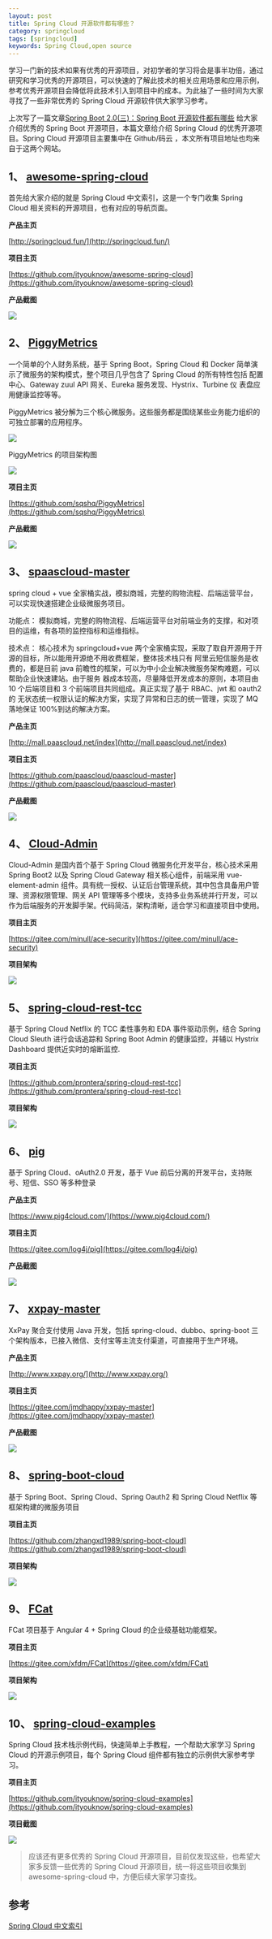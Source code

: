```yaml
---
layout: post
title: Spring Cloud 开源软件都有哪些？
category: springcloud
tags: [springcloud]
keywords: Spring Cloud,open source
---
```


学习一门新的技术如果有优秀的开源项目，对初学者的学习将会是事半功倍，通过研究和学习优秀的开源项目，可以快速的了解此技术的相关应用场景和应用示例，参考优秀开源项目会降低将此技术引入到项目中的成本。为此抽了一些时间为大家寻找了一些非常优秀的 Spring Cloud 开源软件供大家学习参考。

上次写了一篇文章[Spring Boot 2.0(三)：Spring Boot 开源软件都有哪些](http://hjndkj.github.io/springboot/2018/03/05/spring-boot-open-source.html) 给大家介绍优秀的 Spring Boot 开源项目，本篇文章给介绍 Spring Cloud 的优秀开源项目。Spring Cloud 开源项目主要集中在 Github/码云 ，本文所有项目地址也均来自于这两个网站。

## 1、 [awesome-spring-cloud](https://github.com/ityouknow/awesome-spring-cloud)

首先给大家介绍的就是 Spring Cloud 中文索引，这是一个专门收集 Spring Cloud 相关资料的开源项目，也有对应的导航页面。

**产品主页**

[http://springcloud.fun/](http://springcloud.fun/)

**项目主页**

[https://github.com/ityouknow/awesome-spring-cloud](https://github.com/ityouknow/awesome-spring-cloud)

**产品截图**

![](http://hjndkj.github.io/assets/images/2018/springcloud/awesome-spring-cloud.png)

## 2、 [PiggyMetrics](https://github.com/sqshq/PiggyMetrics)

一个简单的个人财务系统，基于 Spring Boot，Spring Cloud 和 Docker 简单演示了微服务的架构模式，整个项目几乎包含了 Spring Cloud 的所有特性包括 配置中心、Gateway zuul API 网关、Eureka 服务发现、Hystrix、Turbine 仪 表盘应用健康监控等等。

PiggyMetrics 被分解为三个核心微服务。这些服务都是围绕某些业务能力组织的可独立部署的应用程序。

![](http://hjndkj.github.io/assets/images/2018/springcloud/PiggyMetrics_sercive.png)

PiggyMetrics 的项目架构图

![](http://hjndkj.github.io/assets/images/2018/springcloud/PInfrastructure.png)

**项目主页**

[https://github.com/sqshq/PiggyMetrics](https://github.com/sqshq/PiggyMetrics)

**产品截图**

![](http://hjndkj.github.io/assets/images/2018/springcloud/piggyMetrics.png)

## 3、 [spaascloud-master](https://github.com/paascloud/paascloud-master)

spring cloud + vue 全家桶实战，模拟商城，完整的购物流程、后端运营平台，可以实现快速搭建企业级微服务项目。

功能点：
模拟商城，完整的购物流程、后端运营平台对前端业务的支撑，和对项目的运维，有各项的监控指标和运维指标。

技术点：
核心技术为 springcloud+vue 两个全家桶实现，采取了取自开源用于开源的目标，所以能用开源绝不用收费框架，整体技术栈只有
阿里云短信服务是收费的，都是目前 java 前瞻性的框架，可以为中小企业解决微服务架构难题，可以帮助企业快速建站。由于服务
器成本较高，尽量降低开发成本的原则，本项目由 10 个后端项目和 3 个前端项目共同组成。真正实现了基于 RBAC、jwt 和 oauth2 的
无状态统一权限认证的解决方案，实现了异常和日志的统一管理，实现了 MQ 落地保证 100%到达的解决方案。

**产品主页**

[http://mall.paascloud.net/index](http://mall.paascloud.net/index)

**项目主页**

[https://github.com/paascloud/paascloud-master](https://github.com/paascloud/paascloud-master)

**产品截图**

![](http://hjndkj.github.io/assets/images/2018/springcloud/paascloud.png)

## 4、 [Cloud-Admin](https://gitee.com/minull/ace-security)

Cloud-Admin 是国内首个基于 Spring Cloud 微服务化开发平台，核心技术采用 Spring Boot2 以及 Spring Cloud Gateway 相关核心组件，前端采用 vue-element-admin 组件。具有统一授权、认证后台管理系统，其中包含具备用户管理、资源权限管理、网关 API 管理等多个模块，支持多业务系统并行开发，可以作为后端服务的开发脚手架。代码简洁，架构清晰，适合学习和直接项目中使用。

**项目主页**

[https://gitee.com/minull/ace-security](https://gitee.com/minull/ace-security)

**项目架构**

![](http://hjndkj.github.io/assets/images/2018/springcloud/ace-security.png)

## 5、 [spring-cloud-rest-tcc](https://github.com/prontera/spring-cloud-rest-tcc)

基于 Spring Cloud Netflix 的 TCC 柔性事务和 EDA 事件驱动示例，结合 Spring Cloud Sleuth 进行会话追踪和 Spring Boot Admin 的健康监控，并辅以 Hystrix Dashboard 提供近实时的熔断监控.

**项目主页**

[https://github.com/prontera/spring-cloud-rest-tcc](https://github.com/prontera/spring-cloud-rest-tcc)

**项目架构**

![](http://hjndkj.github.io/assets/images/2018/springcloud/spring-cloud-rest-tcc.png)

## 6、 [pig](https://gitee.com/log4j/pig)

基于 Spring Cloud、oAuth2.0 开发，基于 Vue 前后分离的开发平台，支持账号、短信、SSO 等多种登录

**产品主页**

[https://www.pig4cloud.com/](https://www.pig4cloud.com/)

**项目主页**

[https://gitee.com/log4j/pig](https://gitee.com/log4j/pig)

**产品截图**

![](http://hjndkj.github.io/assets/images/2018/springcloud/ping.png)

## 7、 [xxpay-master](https://gitee.com/jmdhappy/xxpay-master)

XxPay 聚合支付使用 Java 开发，包括 spring-cloud、dubbo、spring-boot 三个架构版本，已接入微信、支付宝等主流支付渠道，可直接用于生产环境。

**产品主页**

[http://www.xxpay.org/](http://www.xxpay.org/)

**项目主页**

[https://gitee.com/jmdhappy/xxpay-master](https://gitee.com/jmdhappy/xxpay-master)

**产品截图**

![](http://hjndkj.github.io/assets/images/2018/springcloud/xxpay.png)

## 8、 [spring-boot-cloud](https://github.com/zhangxd1989/spring-boot-cloud)

基于 Spring Boot、Spring Cloud、Spring Oauth2 和 Spring Cloud Netflix 等框架构建的微服务项目

**项目主页**

[https://github.com/zhangxd1989/spring-boot-cloud](https://github.com/zhangxd1989/spring-boot-cloud)

**项目架构**

![](http://hjndkj.github.io/assets/images/2018/springcloud/spring-boot-cloud.jpg)

## 9、 [FCat](https://gitee.com/xfdm/FCat)

FCat 项目基于 Angular 4 + Spring Cloud 的企业级基础功能框架。

**项目主页**

[https://gitee.com/xfdm/FCat](https://gitee.com/xfdm/FCat)

**项目架构**

![](http://hjndkj.github.io/assets/images/2018/springcloud/FCat.png)

## 10、 [spring-cloud-examples](https://github.com/ityouknow/spring-cloud-examples)

Spring Cloud 技术栈示例代码，快速简单上手教程，一个帮助大家学习 Spring Cloud 的开源示例项目，每个 Spring Cloud 组件都有独立的示例供大家参考学习。

**项目主页**

[https://github.com/ityouknow/spring-cloud-examples](https://github.com/ityouknow/spring-cloud-examples)

**项目截图**

![](http://hjndkj.github.io/assets/images/2018/springcloud/spring-cloud-examples.png)

> 应该还有更多优秀的 Spring Cloud 开源项目，目前仅发现这些，也希望大家多反馈一些优秀的 Spring Cloud 开源项目，统一将这些项目收集到 awesome-spring-cloud 中，方便后续大家学习查找。

## 参考

[Spring Cloud 中文索引](http://springcloud.fun/)
